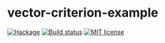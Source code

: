 # vector-criterion-example

[![Hackage](https://img.shields.io/hackage/v/vector-criterion-example.svg)](https://hackage.haskell.org/package/vector-criterion-example)
[![Build status](https://secure.travis-ci.org/juanbono/vector-criterion-example.svg)](https://travis-ci.org/juanbono/vector-criterion-example)
[![MIT license](https://img.shields.io/badge/license-MIT-blue.svg)](https://github.com/juanbono/vector-criterion-example/blob/master/LICENSE)
